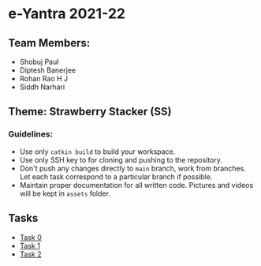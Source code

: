 # e-Yantra 2021-22

## Team Members:
- Shobuj Paul
- Diptesh Banerjee
- Rohan Rao H J
- Siddh Narhari

## Theme: Strawberry Stacker (SS)
### Guidelines:
- Use only ```catkin build``` to build your workspace.
- Use only SSH key to for cloning and pushing to the repository.
- Don't push any changes directly to ```main``` branch, work from branches. Let each task correspond to a particular branch if possible.
- Maintain proper documentation for all written code. Pictures and videos will be kept in ```assets``` folder.

## Tasks
- [Task 0](task_0/README.md)
- [Task 1](task_1/README.md)
- [Task 2](task_2/README.md)
